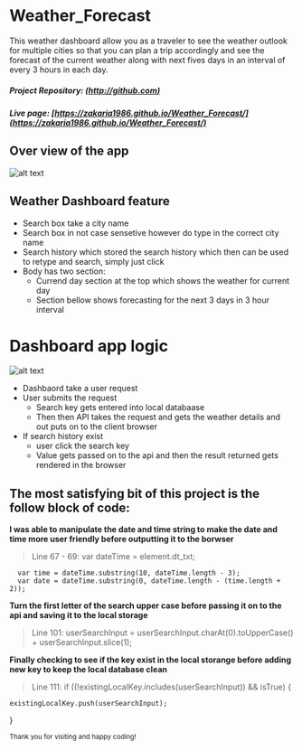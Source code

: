 # Weather_Forecast

This weather dashboard allow you as a traveler to see the weather outlook for multiple cities so that you can plan a trip accordingly and see the forecast of the current weather along with next fives days in an interval of every 3 hours in each day. 

##### Project Repository:  [(http://github.com)](https://github.com/Zakaria1986/Weather_Forecast) 

##### Live page:  [https://zakaria1986.github.io/Weather_Forecast/](https://zakaria1986.github.io/Weather_Forecast/) 

## Over view of the app



![alt text](/assets/img/Weather_Dashboard.gif)



## Weather Dashboard feature

 - Search box take a city name 
 - Search box in not case sensetive however do type in the correct city name
 - Search history which stored the search history which then can be used to retype and search, simply just click
 - Body has two section:
    - Currend day section at the top which shows the weather for current day 
    - Section bellow shows forecasting for the next 3 days in 3 hour interval 

# Dashboard app logic



![alt text](/assets/img/code_overview.gif)



* Dashbaord take a user request 
* User submits the request 
    - Search key gets entered into local databaase 
    - Then then API takes the request and gets the weather details and out puts on to the client browser
* If search history exist
    - user click the search key 
    - Value gets passed on to the api and then the result returned gets rendered in the browser

## The most satisfying bit of this project is the follow block of code: 

 
 **I was able to manipulate the date and time string to make the date and time more user friendly before outputting it to the borwser**

> Line 67 - 69:  var dateTime = element.dt_txt; 

      var time = dateTime.substring(10, dateTime.length - 3);
      var date = dateTime.substring(0, dateTime.length - (time.length + 2));

 **Turn the first letter of the search upper case before passing it on to the api and saving it to the local storage**

> Line 101: userSearchInput = userSearchInput.charAt(0).toUpperCase() + userSearchInput.slice(1); 

 **Finally checking to see if the key exist in the local storange before adding new key to keep the local database clean**

 >Line 111:  if ((!existingLocalKey.includes(userSearchInput)) && isTrue) {

    existingLocalKey.push(userSearchInput);

  }

<sub>Thank you for visiting and happy coding!</sub>
